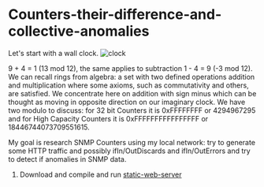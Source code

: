 # Counters-their-difference-and-collective-anomalies
Let's start with a wall clock.
![clock](https://github.com/user-attachments/assets/19950c49-6178-4941-8e2b-a870b31d28e5)

9 + 4 = 1 (13 mod 12), the same applies to subtraction 1 - 4 = 9 (-3 mod 12).
We can recall rings from algebra: a set with two defined operations addition and multiplication where some axioms, 
such as commutativity and others, are satisfied. We concentrate here on addition with sign minus which can be thought
as moving in opposite direction on our imaginary clock. We have two modulo to discuss: 
for 32 bit Counters it is 0xFFFFFFFF or 4294967295 and for High Capacity Counters it is 0xFFFFFFFFFFFFFFFF or 18446744073709551615.

My goal is research SNMP Counters using my local network: try to generate some HTTP traffic and possibly ifIn/OutDiscards and ifIn/OutErrors
and try to detect if anomalies in SNMP data.
1. Download and compile and run [static-web-server](https://github.com/static-web-server/static-web-server)

